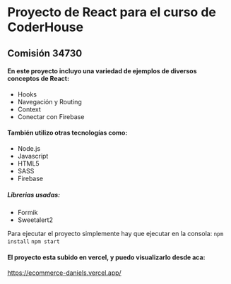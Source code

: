 # Proyecto de React para el curso de CoderHouse

## Comisión 34730

#### En este proyecto incluyo una variedad de ejemplos de diversos conceptos de React:
- Hooks
- Navegación y Routing
- Context
- Conectar con Firebase 

#### También utilizo otras tecnologías como:
- Node.js
- Javascript
- HTML5
- SASS
- Firebase

##### Librerias usadas: 
- Formik
- Sweetalert2


Para ejecutar el proyecto simplemente hay que ejecutar en la consola:
`npm install`
`npm start`


#### El proyecto esta subido en vercel, y puedo visualizarlo desde aca:
https://ecommerce-daniels.vercel.app/

